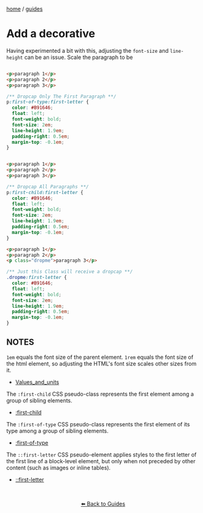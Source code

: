 
<p><a href="/">home</a> / <a href="/guides">guides</a></p>
<div class="rainbow-retro"></div>

# Add a decorative 

Having experimented a bit with this, adjusting the `font-size` and `line-height` can be an issue. Scale the paragraph to be 

```html

<p>paragraph 1</p>
<p>paragraph 2</p>
<p>paragraph 3</p>

```

```css
/** Dropcap Only The First Paragraph **/
p:first-of-type:first-letter {
  color: #B91646;
  float: left;
  font-weight: bold;
  font-size: 2em;
  line-height: 1.9em;
  padding-right: 0.5em;
  margin-top: -0.1em;
} 
```

```html

<p>paragraph 1</p>
<p>paragraph 2</p>
<p>paragraph 3</p>

```

```css
/** Dropcap All Paragraphs **/
p:first-child:first-letter {
  color: #B91646;
  float: left;
  font-weight: bold;
  font-size: 2em;
  line-height: 1.9em;
  padding-right: 0.5em;
  margin-top: -0.1em;
}

```

```html
<p>paragraph 1</p>
<p>paragraph 2</p>
<p class="dropme">paragraph 3</p>

```

```css
/** Just this Class will receive a dropcap **/
.dropme:first-letter {
  color: #B91646;
  float: left;
  font-weight: bold;
  font-size: 2em;
  line-height: 1.9em;
  padding-right: 0.5em;
  margin-top: -0.1em;
}

```


## NOTES


`1em` equals the font size of the parent element. 
`1rem` equals the font size of the html element, so adjusting the HTML's font size scales other sizes from it.

 * [Values_and_units](https://developer.mozilla.org/en-US/docs/Learn/CSS/Building_blocks/Values_and_units)

The `:first-child` CSS pseudo-class represents the first element among a group of sibling elements.

 * [:first-child](https://developer.mozilla.org/en-US/docs/Web/CSS/:first-child)

The `:first-of-type` CSS pseudo-class represents the first element of its type among a group of sibling elements.

 * [:first-of-type](https://developer.mozilla.org/en-US/docs/Web/CSS/:first-of-type)


The `::first-letter` CSS pseudo-element applies styles to the first letter of the first line of a block-level element, but only when not preceded by other content (such as images or inline tables).

 * [::first-letter](https://developer.mozilla.org/en-US/docs/Web/CSS/::first-letter)


<p class="spacers"> <br /></p>
<div align="center" >
  <p>
    <a href="https://beau.sh/guides/">⬅️ Back to Guides</a>
  </p>
</div>
